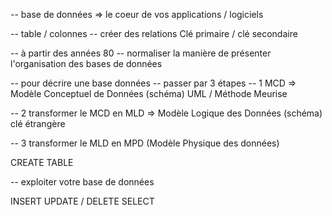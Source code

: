 -- base de données => le coeur de vos applications / logiciels

-- table / colonnes
-- créer des relations Clé primaire / clé secondaire

-- à partir des années 80 
-- normaliser la manière de présenter l'organisation des bases de données 

-- pour décrire une base données 
-- passer par 3 étapes 
-- 1 MCD => Modèle Conceptuel de Données (schéma)
                UML / Méthode Meurise 

-- 2 transformer le MCD en MLD 
=> Modèle Logique des Données (schéma) clé étrangère

-- 3 transformer le MLD en MPD (Modèle Physique des données)

CREATE TABLE 

-- exploiter votre base de données 

INSERT 
UPDATE / DELETE 
SELECT 



